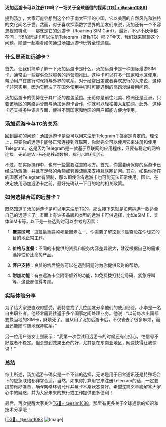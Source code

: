 **汤加远游卡可以注册TG吗？一场关于全球通信的探索[[TG💪+ @esim1088](https://t.me/s/esim1088)]**

提到汤加，大家可能会想到这个位于南太平洋的小国，它以美丽的自然风光和独特的文化闻名于世。然而，对于喜欢探索数字世界的朋友们来说，汤加还有一个不容忽视的特点——那就是它的远游卡（Roaming SIM Card）。最近，不少小伙伴都在问：“汤加远游卡可以注册Telegram（简称TG）吗？”今天，我们就来聊聊这个问题，顺便一起看看如何通过汤加远游卡玩转全球通信。

### 什么是汤加远游卡？

首先，让我们简单了解一下汤加远游卡是什么。汤加远游卡是一种国际漫游SIM卡，通常由一些提供全球服务的运营商推出。这种卡可以在多个国家和地区使用，帮助用户在旅行时保持与外界的联系。对于经常出差或者喜欢旅行的人来说，这种卡非常实用，因为它解决了在国外使用手机时可能遇到的高昂漫游费用问题。

汤加远游卡的优势在于其广泛的覆盖范围。无论你是前往北美、欧洲还是亚洲，只要该地区的网络运营商与汤加远游卡合作，你就可以轻松接入互联网。此外，这种卡还支持多种语言界面，使得不同国家和地区的用户都能方便地使用。

### 汤加远游卡与TG的关系

回到最初的问题：汤加远游卡是否可以用来注册Telegram？答案是肯定的。理论上，只要你的远游卡能够正常连接到互联网，你就完全可以使用它来注册和使用Telegram。这是因为Telegram是一款基于互联网的应用程序，只要有稳定的网络连接，无论是Wi-Fi还是移动数据，都可以顺利运行。

不过，在实际操作中，也有一些需要注意的地方。首先，你需要确保你的远游卡已经成功激活，并且有足够的余额或套餐流量来支持互联网访问。其次，如果你所在的国家对Telegram有限制，那么即使你有远游卡也可能无法正常使用。因此，在决定使用汤加远游卡之前，最好先确认一下目的地的相关政策。

### 如何选择合适的远游卡？

既然知道了汤加远游卡是可以用来注册TG的，那么接下来就是如何挑选一款适合自己的远游卡了。市面上有许多品牌和类型的远游卡可供选择，比如eSIM卡、实体SIM卡等。以下是一些选购时可以参考的因素：

1. **覆盖区域**：这是最重要的考量因素之一。你需要了解这张卡是否能在你想去的目的地正常工作。
   
2. **价格与套餐**：不同的卡提供的资费和服务内容差异很大，建议根据自己的需求选择性价比高的产品。

3. **客户支持**：良好的售后服务可以在遇到问题时为你提供及时的帮助。

4. **附加功能**：有些远游卡会附带额外的功能，如免费拨打特定号码、紧急呼叫等，这些都值得考虑。

### 实际体验分享

为了给大家更直观的感受，我特意找了几位朋友分享他们的使用经验。小李是一名自由职业者，他经常需要往返于多个国家之间处理业务。他说：“以前每次出国都要换当地的SIM卡，麻烦死了。自从用了汤加远游卡后，不仅省去了很多麻烦，而且还能随时随地保持联系。”

另一位用户张女士则表示：“我第一次尝试用远游卡的时候还有点担心，怕信号不好或者不稳定。但没想到效果出奇的好，尤其是在东南亚地区，网速快得让我惊讶！”

### 总结

综上所述，汤加远游卡确实是一个不错的选择，无论是用于日常通讯还是特殊场合下的应急联络都非常合适。当然，如果你打算用它来注册Telegram的话，一定要提前做好准备，确保网络环境允许并且卡本身状态良好。希望这篇文章能解答大家心中的疑惑，并为大家未来的旅行或工作提供更多便利！

最后，再次提醒大家关注[TG💪+ @esim1088](https://t.me/s/esim1088)，那里有更多关于全球通信的知识和技术分享哦！  

[[TG💪+ @esim1088](https://t.me/s/esim1088) ![Image](https://i.postimg.cc/4NQfJmqS/Snipaste-2025-05-13-00-14-12.png)]